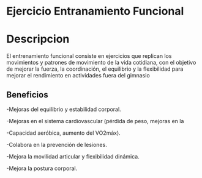 # Ejercicio Entranamiento Funcional
 
# Descripcion
El entrenamiento funcional consiste en ejercicios que replican los movimientos y patrones de movimiento de la vida cotidiana, con el objetivo de mejorar la fuerza, la coordinación, el equilibrio y la flexibilidad para mejorar el rendimiento en actividades fuera del gimnasio
## Beneficios
-Mejoras del equilibrio y estabilidad corporal.

-Mejoras en el sistema cardiovascular (pérdida de peso, mejoras en la 

-Capacidad aeróbica, aumento del VO2máx).

-Colabora en la prevención de lesiones.

-Mejora la movilidad articular y flexibilidad dinámica.

-Mejora la postura corporal.

